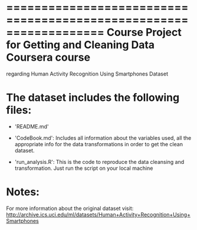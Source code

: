 ==================================================================
Course Project for Getting and Cleaning Data Coursera course
==================================================================
regarding Human Activity Recognition Using Smartphones Dataset


The dataset includes the following files:
=========================================

- 'README.md'

- 'CodeBook.md': Includes all information about the variables used, all the appropriate info for the data transformations in order to get the clean dataset.

- 'run_analysis.R': This is the code to reproduce the data cleansing and transformation. Just run the script on your local machine


Notes: 
======

For more information about the original dataset visit: http://archive.ics.uci.edu/ml/datasets/Human+Activity+Recognition+Using+Smartphones